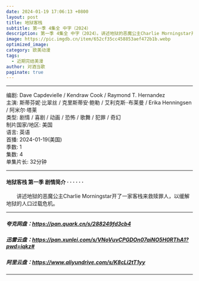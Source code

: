 ```yaml
---
date: 2024-01-19 17:06:13 +0800
layout: post
title: 地狱客栈
subtitle: 第一季 4集全 中字（2024）
description: 第一季 4集全 中字（2024）。讲述地狱的恶魔公主Charlie Morningstar开了一家客栈来救赎罪人，以缓解地狱的人口过载危机。...
image: https://pic.imgdb.cn/item/652cf35cc458853aef472b1b.webp
optimized_image: 
category: 欧美动漫
tags:
  - 近期完结美漫
author: 对酒当歌
paginate: true
---
```



---

编剧: Dave Capdevielle / Kendraw Cook / Raymond T. Hernandez  
主演: 斯蒂芬妮·比翠丝 / 克里斯蒂安·鲍勒 / 艾利克斯··布莱曼 / Erika Henningsen / 阿米尔·塔莱  
类型: 剧情 / 喜剧 / 动画 / 恐怖 / 歌舞 / 犯罪 / 奇幻  
制片国家/地区: 美国  
语言: 英语  
首播: 2024-01-19(美国)  
季数: 1  
集数: 4  
单集片长: 32分钟  

---

#### 地狱客栈 第一季 剧情简介 · · · · · ·

　　讲述地狱的恶魔公主Charlie Morningstar开了一家客栈来救赎罪人，以缓解地狱的人口过载危机。

---

##### 夸克网盘：<https://pan.quark.cn/s/288249fd3cb4>

##### 迅雷云盘：<https://pan.xunlei.com/s/VNoVuvCPGDOn07aiNO5H0RThA1?pwd=iqkz#>

##### 阿里云盘：<https://www.aliyundrive.com/s/K8cLi2tT1yy>

---
